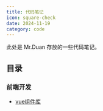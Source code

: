 ```yaml
---
title: 代码笔记
icon: square-check
date: 2024-11-19
category: code
---
```


此处是 Mr.Duan 存放的一些代码笔记。

## 目录

### 前端开发

- [vue组件库](vuecoms/)
